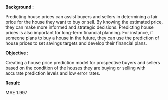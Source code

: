 **Background :**

Predicting house prices can assist buyers and sellers in determining a fair price for the house they want to buy or sell. By knowing the estimated price, they can make more informed and strategic decisions. Predicting house prices is also important for long-term financial planning. For instance, if someone plans to buy a house in the future, they can use the prediction of house prices to set savings targets and develop their financial plans.

**Objective :**

Creating a house price prediction model for prospective buyers and sellers based on the condition of the houses they are buying or selling with accurate prediction levels and low error rates.

**Result:**

MAE 1.997
